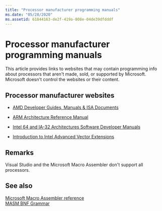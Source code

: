 ```yaml
---
title: "Processor manufacturer programming manuals"
ms.date: "05/28/2020"
ms.assetid: 61844163-de2f-419a-808e-04de39dfdddf
---
```

# Processor manufacturer programming manuals

This article provides links to websites that may contain programming info about processors that aren't made, sold, or supported by Microsoft. Microsoft doesn't control the websites or their content.

## Processor manufacturer websites

- [AMD Developer Guides, Manuals & ISA Documents](https://developer.amd.com/resources/developer-guides-manuals/)

- [ARM Architecture Reference Manual](https://developer.arm.com/docs/ddi0487/fb)

- [Intel 64 and IA-32 Architectures Software Developer Manuals](https://software.intel.com/articles/intel-sdm)

- [Introduction to Intel Advanced Vector Extensions](https://software.intel.com/articles/introduction-to-intel-advanced-vector-extensions)

## Remarks

Visual Studio and the Microsoft Macro Assembler don't support all processors.

## See also

[Microsoft Macro Assembler reference](microsoft-macro-assembler-reference.md)\
[MASM BNF Grammar](masm-bnf-grammar.md)
